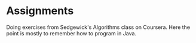Assignments
===========

Doing exercises from Sedgewick's Algorithms class on Coursera.
Here the point is mostly to remember how to program in Java.

